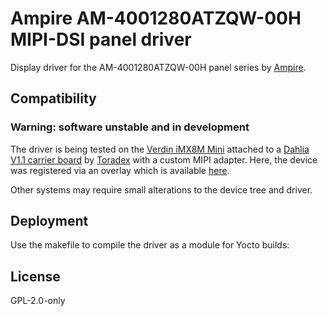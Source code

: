 # Ampire AM-4001280ATZQW-00H MIPI-DSI panel driver

Display driver for the AM-4001280ATZQW-00H panel series by [Ampire](http://www.ampire.com.tw/).

## Compatibility

### Warning: software unstable and in development

The driver is being tested on the [Verdin iMX8M Mini](https://developer.toradex.com/hardware/verdin-som-family/modules/verdin-imx8m-mini/) attached to a [Dahlia V1.1 carrier board](https://developer.toradex.com/hardware/verdin-som-family/carrier-boards/dahlia-carrier-board/) by [Toradex](https://www.toradex.com/de) with a custom MIPI adapter.
Here, the device was registered via an overlay which is available [here](https://github.com/j-gre/overlays/tree/main/toradex/verdin-imx8mm_am4001280atzqw00h.dts).

Other systems may require small alterations to the device tree and driver.

## Deployment

Use the makefile to compile the driver as a module for Yocto builds: 


## License

GPL-2.0-only
